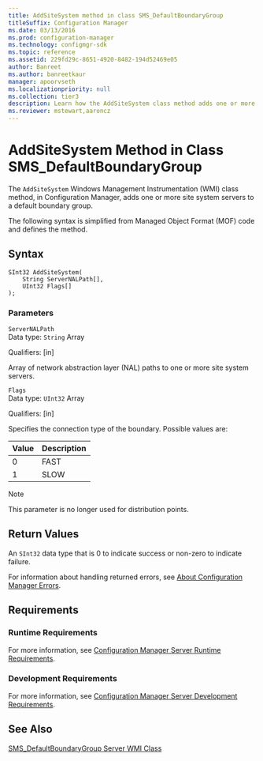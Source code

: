 ```yaml
---
title: AddSiteSystem method in class SMS_DefaultBoundaryGroup
titleSuffix: Configuration Manager
ms.date: 03/13/2016
ms.prod: configuration-manager
ms.technology: configmgr-sdk
ms.topic: reference
ms.assetid: 229fd29c-8651-4920-8482-194d52469e05
author: Banreet
ms.author: banreetkaur
manager: apoorvseth
ms.localizationpriority: null
ms.collection: tier3
description: Learn how the AddSiteSystem class method adds one or more site system servers to a default boundary group.
ms.reviewer: mstewart,aaroncz 
---
```

# AddSiteSystem Method in Class SMS_DefaultBoundaryGroup
 The `AddSiteSystem` Windows Management Instrumentation (WMI) class method, in Configuration Manager, adds one or more site system servers to a default boundary group.  

 The following syntax is simplified from Managed Object Format (MOF) code and defines the method.  

## Syntax  

```  
SInt32 AddSiteSystem(  
    String ServerNALPath[],
    UInt32 Flags[]   
);  
```  

### Parameters  
 `ServerNALPath`  
 Data type: `String` Array

 Qualifiers: [in]  

 Array of network abstraction layer (NAL) paths to one or more site system servers.  

 `Flags`  
 Data type: `UInt32` Array

 Qualifiers: [in]  

 Specifies the connection type of the boundary. Possible values are:  

|Value|Description|  
|---|---|  
|0|FAST|  
|1|SLOW|   

> [!NOTE]
> This parameter is no longer used for distribution points.

## Return Values  
 An `SInt32` data type that is 0 to indicate success or non-zero to indicate failure.  

 For information about handling returned errors, see [About Configuration Manager Errors](../../../../../develop/core/understand/about-configuration-manager-errors.md).  

## Requirements  

### Runtime Requirements  
 For more information, see [Configuration Manager Server Runtime Requirements](../../../../../develop/core/reqs/server-runtime-requirements.md).  

### Development Requirements  
 For more information, see [Configuration Manager Server Development Requirements](../../../../../develop/core/reqs/server-development-requirements.md).  

## See Also  
 [SMS_DefaultBoundaryGroup Server WMI Class](../../../../../develop/reference/core/servers/configure/sms-defaultboundarygroup-server-wmi-class.md)
